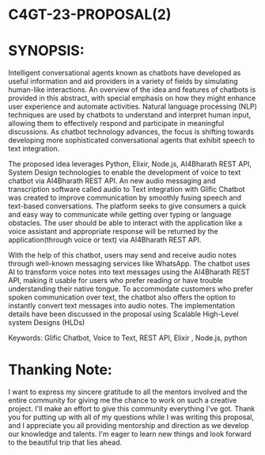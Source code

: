# C4GT-23-PROPOSAL(2)

# SYNOPSIS:

Intelligent conversational agents known as chatbots have developed as useful information and aid providers in a variety of fields by simulating human-like interactions. An overview of the idea and features of chatbots is provided in this abstract, with special emphasis on how they might enhance user experience and automate activities. Natural language processing (NLP) techniques are used by chatbots to understand and interpret human input, allowing them to effectively respond and participate in meaningful discussions. As chatbot technology advances, the focus is shifting towards developing more sophisticated conversational agents that exhibit speech to text integration.

The proposed idea leverages Python, Elixir, Node.js, AI4Bharath REST API, System Design  technologies to enable the development of voice to text chatbot via AI4Bharath REST API. An new audio messaging and transcription software called audio to Text integration with Glific Chatbot was created to improve communication by smoothly fusing speech and text-based conversations. The platform seeks to give consumers a quick and easy way to communicate while getting over typing or language obstacles. The user should be able to interact with the application like a voice assistant and appropriate response will be returned by the application(through voice or text) via  AI4Bharath REST API.

With the help of this chatbot, users may send and receive audio notes through well-known messaging services like WhatsApp. The chatbot uses AI to transform voice notes into text messages using the AI4Bharath REST API, making it usable for users who prefer reading or have trouble understanding their native tongue. To accommodate customers who prefer spoken communication over text, the chatbot also offers the option to instantly convert text messages into audio notes. The implementation details have been discussed in the proposal using Scalable High-Level system Designs (HLDs) 

Keywords: Glific Chatbot, Voice to Text, REST API, Elixir , Node.js, python


# Thanking Note:

I want to express my sincere gratitude to all the mentors involved and the entire community for giving me the chance to work on such a creative project. I'll make an effort to give this community everything I've got. Thank you for putting up with all of my questions while I was writing this proposal, and I appreciate you all providing mentorship and direction as we develop our knowledge and talents. I'm eager to learn new things and look forward to the beautiful trip that lies ahead. 
